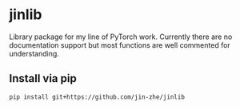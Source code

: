 # jinlib

Library package for my line of PyTorch work. Currently there are no documentation support but most functions are well commented for understanding. 

## Install via pip
```sh
pip install git+https://github.com/jin-zhe/jinlib
```
